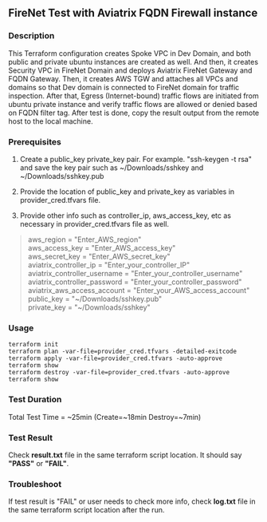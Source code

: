 ## FireNet Test with Aviatrix FQDN Firewall instance

### Description

This Terraform configuration creates Spoke VPC in Dev Domain, and both public and private ubuntu instances are created as well. And then, it creates Security VPC in FireNet Domain and deploys Aviatrix FireNet Gateway and FQDN Gateway. Then, it creates AWS TGW and attaches all VPCs and domains so that Dev domain is connected to FireNet domain for traffic inspection. After that, Egress (Internet-bound) traffic flows are initiated from ubuntu private instance and verify traffic flows are allowed or denied based on FQDN filter tag. After test is done, copy the result output from the remote host to the local machine.

### Prerequisites

1) Create a public_key private_key pair. For example. "ssh-keygen -t rsa" and save the key pair such as ~/Downloads/sshkey and ~/Downloads/sshkey.pub

2) Provide the location of public_key and private_key as variables in provider_cred.tfvars file.

3) Provide other info such as controller_ip, aws_access_key, etc as necessary in provider_cred.tfvars file as well.
> aws_region     = "Enter_AWS_region"  
> aws_access_key = "Enter_AWS_access_key"  
> aws_secret_key = "Enter_AWS_secret_key"  
> aviatrix_controller_ip       = "Enter_your_controller_IP"  
> aviatrix_controller_username = "Enter_your_controller_username"  
> aviatrix_controller_password = "Enter_your_controller_password"  
> aviatrix_aws_access_account  = "Enter_your_AWS_access_account"  
> public_key = "\~/Downloads/sshkey.pub"  
> private_key = "\~/Downloads/sshkey"  

### Usage
```
terraform init
terraform plan -var-file=provider_cred.tfvars -detailed-exitcode
terraform apply -var-file=provider_cred.tfvars -auto-approve
terraform show
terraform destroy -var-file=provider_cred.tfvars -auto-approve
terraform show
```

### Test Duration

Total Test Time = \~25min (Create=\~18min Destroy=\~7min)

### Test Result

Check **result.txt** file in the same terraform script location. It should say **"PASS"** or **"FAIL"**.

### Troubleshoot

If test result is "FAIL" or user needs to check more info, check **log.txt** file in the same terraform script location after the run.
